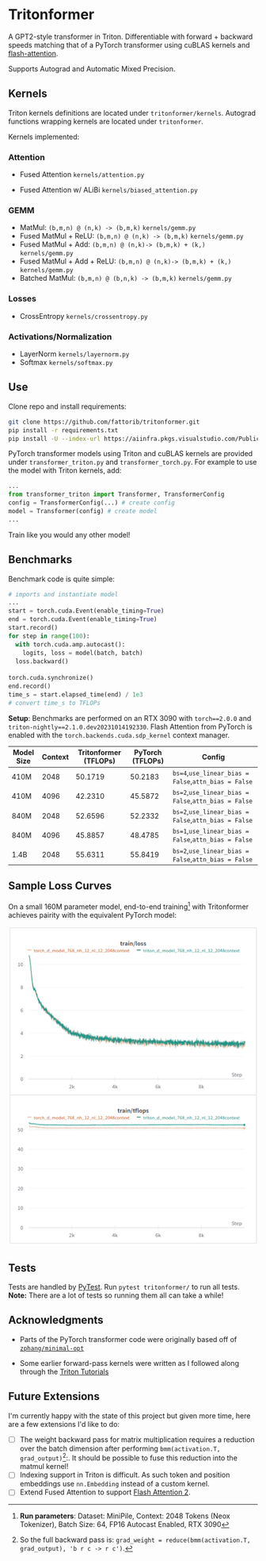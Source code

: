 # Tritonformer

A GPT2-style transformer in Triton. Differentiable with forward + backward speeds matching that of a PyTorch transformer using cuBLAS kernels and [flash-attention](https://pytorch.org/docs/stable/generated/torch.nn.functional.scaled_dot_product_attention.html).

Supports Autograd and Automatic Mixed Precision.

## Kernels

Triton kernels definitions are located under `tritonformer/kernels`. Autograd functions wrapping kernels are located under `tritonformer`.

Kernels implemented:

### Attention

- Fused Attention `kernels/attention.py`

- Fused Attention w/ ALiBi `kernels/biased_attention.py`

### GEMM

- MatMul: `(b,m,n) @ (n,k) -> (b,m,k)` `kernels/gemm.py`
- Fused MatMul + ReLU: `(b,m,n) @ (n,k) -> (b,m,k)` `kernels/gemm.py`
- Fused MatMul + Add: `(b,m,n) @ (n,k)-> (b,m,k) + (k,)` `kernels/gemm.py`
- Fused MatMul + Add + ReLU: `(b,m,n) @ (n,k)-> (b,m,k) + (k,)` `kernels/gemm.py`
- Batched MatMul: `(b,m,n) @ (b,n,k) -> (b,m,k)` `kernels/gemm.py`

### Losses

- CrossEntropy `kernels/crossentropy.py`

### Activations/Normalization

- LayerNorm `kernels/layernorm.py`
- Softmax `kernels/softmax.py`

## Use

Clone repo and install requirements:

```bash
git clone https://github.com/fattorib/tritonformer.git
pip install -r requirements.txt
pip install -U --index-url https://aiinfra.pkgs.visualstudio.com/PublicPackages/_packaging/Triton-Nightly/pypi/simple/ triton-nightly==2.1.0.dev20231014192330
```

PyTorch transformer models using Triton and cuBLAS kernels are provided under `transformer_triton.py` and `transformer_torch.py`. For example to use the model with Triton kernels, add:

```python
...
from transformer_triton import Transformer, TransformerConfig
config = TransformerConfig(...) # create config
model = Transformer(config) # create model
...
```

Train like you would any other model!

## Benchmarks

Benchmark code is quite simple:

```python
# imports and instantiate model
...
start = torch.cuda.Event(enable_timing=True)
end = torch.cuda.Event(enable_timing=True)
start.record()
for step in range(100):
  with torch.cuda.amp.autocast():
    logits, loss = model(batch, batch)
  loss.backward()

torch.cuda.synchronize()
end.record()
time_s = start.elapsed_time(end) / 1e3
# convert time_s to TFLOPs
```

**Setup**: Benchmarks are performed on an RTX 3090 with `torch==2.0.0` and `triton-nightly==2.1.0.dev20231014192330`. Flash Attention from PyTorch is enabled with the ```torch.backends.cuda.sdp_kernel``` context manager.

| Model Size | Context | Tritonformer (TFLOPs) | PyTorch (TFLOPs) | Config                                               |
|------------|---------|-----------------------|------------------|------------------------------------------------------|
| 410M       | 2048    | 50.1719               | 50.2183          | `bs=4`,`use_linear_bias = False`,`attn_bias = False` |
| 410M       | 4096    | 42.2310               | 45.5872          | `bs=2`,`use_linear_bias = False`,`attn_bias = False` |
| 840M       | 2048    | 52.6596               | 52.2332          | `bs=2`,`use_linear_bias = False`,`attn_bias = False` |
| 840M       | 4096    | 45.8857               | 48.4785          | `bs=1`,`use_linear_bias = False`,`attn_bias = False` |
| 1.4B       | 2048    | 55.6311               | 55.8419          | `bs=2`,`use_linear_bias = False`,`attn_bias = False` |

## Sample Loss Curves

On a small 160M parameter model, end-to-end training[^1] with Tritonformer achieves pairity with the equivalent PyTorch model:

![](imgs/training_comparison_160m.png)

## Tests

Tests are handled by [PyTest](https://docs.pytest.org/en/7.4.x/). Run `pytest tritonformer/` to run all tests. **Note:** There are a lot of tests so running them all can take a while!

## Acknowledgments

- Parts of the PyTorch transformer code were originally based off of [`zphang/minimal-opt`](https://github.com/zphang/minimal-opt)

- Some earlier forward-pass kernels were written as I followed along through the [Triton Tutorials](https://triton-lang.org/main/getting-started/tutorials/index.html)

## Future Extensions

I'm currently happy with the state of this project but given more time, here are a few extensions I'd like to do:

- [ ] The weight backward pass for matrix multiplication requires a reduction over the batch dimension after performing `bmm(activation.T, grad_output)`[^2]:. It should be possible to fuse this reduction into the matmul kernel!
- [ ] Indexing support in Triton is difficult. As such token and position embeddings use `nn.Embedding` instead of a custom kernel.
- [ ] Extend Fused Attention to support [Flash Attention 2](https://arxiv.org/abs/2307.08691).

[^1]: **Run parameters**: Dataset: MiniPile, Context: 2048 Tokens (Neox Tokenizer), Batch Size: 64, FP16 Autocast Enabled, RTX 3090

[^2]: So the full backward pass is: `grad_weight = reduce(bmm(activation.T, grad_output), 'b r c -> r c')`.
